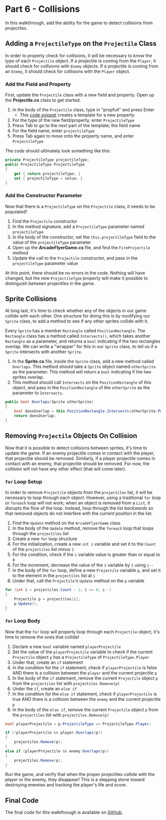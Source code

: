 # Part 6 - Collisions
In this walkthrough, add the ability for the game to detect collisions from projectiles.

## Adding a `ProjectileType` on the `Projectile` Class
In order to properly check for collisions, it will be necessary to know the _type_ of each `Projectile` object. If a projectile is coming from the `Player`, it should check for collisions with `Enemy` objects. If a projectile is coming from an `Enemy`, it should check for collisions with the `Player` object.

### Add the Field and Property
First, update the `Projectile` class with a new field and property. Open up the **Projectile.cs** class to get started.

1. In the body of the `Projectile` class, type in "propfull" and press Enter
    - This [code snippet](https://docs.microsoft.com/en-us/visualstudio/ide/visual-csharp-code-snippets?view=vs-2019) creates a template for a new property
1. For the type of the new field/property, enter `ProjectileType`
1. Press Tab to go to the next part of the template; the field name
1. For the field name, enter `projectileType`
1. Press Tab again to move onto the property name, and enter `ProjectileType`

The code should ultimately look something like this:
```cs
private ProjectileType projectileType;
public ProjectileType ProjectileType
{
    get { return projectileType; }
    set { projectileType = value; }
}
```

### Add the Constructor Parameter
Now that there is a `ProjectileType` on the `Projectile` class, it needs to be populated!

1. Find the `Projectile` constructor
1. In the method signature, add a `ProjectileType` parameter named `projectileType`
1. In the body of the constructor, set the `this.projectileType` field to the value of the `projectileType` parameter
1. Open up the **ArcadeFlyerGame.cs** file, and find the `FireProjectile` method
1. Update the call to the `Projectile` constructor, and pass in the `projectileType` parameter value

At this point, there should be no errors in the code. Nothing will have changed, but the new `ProjectileType` property will make it possible to distinguish between projectiles in the game.

## Sprite Collisions
At long last, it's time to check whether any of the objects in our game collide with each other. One structure for doing this is by modifying our `Sprite` class, to add a method to see if any other sprites collide with it.

Every `Sprite` has a member `Rectangle` called `PositionRectangle`. The `Rectangle` class has a method called `Intersects()`, which takes another `Rectangle` as a parameter, and returns a `bool` indicating if the two rectangles overlap. We can write a "wrapper" for this in our `Sprite` class, to tell us if a `Sprite` intersects with another `Sprite`.

1. In the **Sprite.cs** file, inside the `Sprite` class, add a new method called `Overlaps`. This method should take a `Sprite` object named `otherSprite` as the parameter. This method will return a `bool` indicating if the two sprites overlap.
1. This method should call `Intersects` on the `PositionRectangle` of this object, and pass in the `PositionRectangle` of the `otherSprite` as the parameter to `Intersects`.

```cs
public bool Overlaps(Sprite otherSprite)
{
    bool doesOverlap = this.PositionRectangle.Intersects(otherSprite.PositionRectangle);
    return doesOverlap;
}
```

## Removing `Projectile` Objects On Collision
Now that it is possible to detect collisions between sprites, it's time to update the game. If an enemy projectile comes in contact with the player, that projectile should be removed. Similarly, if a player projectile comes in contact with an enemy, that projectile should be removed. For now, the collision will not have any other effect (that will come later).

### `for` Loop Setup
In order to remove `Projectile` objects from the `projectiles` list, it will be necessary to loop through each object. However, using a traditional `for` loop or `foreach` loop will not work; when an object is removed from a `List`, it disrupts the flow of the loop. Instead, loop through the list _backwards_ so that removed objects do not interfere with the current position in the list.

1. Find the `Update` method on the `ArcadeFlyerGame` class
1. In the body of the `Update` method, remove the `foreach` loop that loops through the `projectiles` list
1. Create a new `for` loop structure
1. For the initialization, create a new `int i` variable and set it to the `Count` of the `projectiles` list minus `1`
1. For the condition, check if the `i` variable value is greater than or equal to `0`
1. For the increment, decrease the value of the `i` variable by `1` using `i--`
1. In the body of the `for` loop, define a new `Projectile` variable `p`, and set it to the element in the `projectiles` list at `i`
1. Under that, call the `Projectile`'s `Update` method on the `p` variable

```cs
for (int i = projectiles.Count - 1; i >= 0; i--)
{
    Projectile p = projectiles[i];
    p.Update();
}
```

### `for` Loop Body
Now that the `for` loop will properly loop through each `Projectile` object, it's time to remove the ones that collide!

1. Declare a new `bool` variable named `playerProjectile`
1. Set the value of the `playerProjectile` variable to check if the current `Projectile` object `p` has a `ProjectileType` of `ProjectileType.Player`
1. Under that, create an `if` statement
1. In the condition for the `if` statement, check if `playerProjectile` is false AND there is a collision between the `player` and the current projectile `p`
1. In the body of the `if` statement, remove the current `Projectile` object `p` from the `projectiles` list with `projectiles.Remove(p)`
1. Under the `if`, create an `else if`
1. In the condition for the `else if` statement, check if `playerProjectile` is true AND there is a collision between the `enemy` and the current projectile `p`
1. In the body of the `else if`, remove the current `Projectile` object `p` from the `projectiles` list with `projectiles.Remove(p)`

```cs
bool playerProjectile = p.ProjectileType == ProjectileType.Player;

if (!playerProjectile && player.Overlaps(p))
{
    projectiles.Remove(p);
}
else if (playerProjectile && enemy.Overlaps(p))
{
    projectiles.Remove(p);
}
```

Run the game, and verify that when the proper projectiles collide with the player or the enemy, they disappear! This is a stepping stone toward destroying enemies and tracking the player's life and score.

## Final Code
The final code for this walkthrough is available on [GitHub](https://github.com/hylandtechoutreach/ArcadeFlyer/tree/Part7Start).